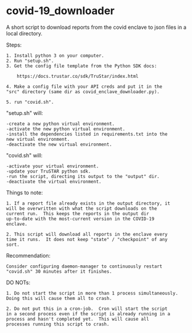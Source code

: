 # covid-19_downloader
A short script to download reports from the covid enclave to json 
files in a local directory. 

Steps: 

    1. Install python 3 on your computer.  
    2. Run "setup.sh".
    3. Get the config file template from the Python SDK docs: 
    
        https://docs.trustar.co/sdk/TruStar/index.html
    
    4. Make a config file with your API creds and put it in the 
    "src" directory (same dir as covid_enclave_downloader.py).
    
    5. run "covid.sh". 

"setup.sh" will:

    -create a new python virtual environment.
    -activate the new python virtual environment.  
    -install the dependencies listed in requirements.txt into the 
    new virtual environment. 
    -deactivate the new virtual environment. 
    
"covid.sh" will:

    -activate your virtual environment. 
    -update your TruSTAR python sdk. 
    -run the script, directing its output to the "output" dir. 
    -deactivate the virtual environment. 
    
Things to note:

    1. If a report file already exists in the output directory, it
    will be overwritten with what the script downloads on the 
    current run.  This keeps the reports in the output dir 
    up-to-date with the most-current version in the COVID-19 
    enclave. 
    
    2. This script will download all reports in the enclave every 
    time it runs.  It does not keep "state" / "checkpoint" of any
    sort.  
    
Recommendation:

    Consider configuring daemon-manager to continuously restart 
    "covid.sh" 30 minutes after it finishes. 

    
DO NOTs: 

    1. Do not start the script in more than 1 process simultaneously.
    Doing this will cause them all to crash.  
    
    2. Do not put this in a cron-job.  Cron will start the script 
    in a second process even if the script is already running in a 
    process and hasn't completed yet.  This will cause all  
    processes running this script to crash. 